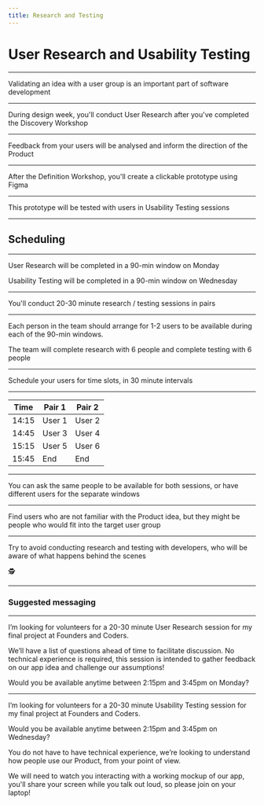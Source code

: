 ```yaml
---
title: Research and Testing
---
```


# User Research and Usability Testing

---

Validating an idea with a user group is an important part of software development

---

During design week, you'll conduct User Research after you've completed the Discovery Workshop

---

Feedback from your users will be analysed and inform the direction of the Product

---

After the Definition Workshop, you'll create a clickable prototype using Figma

---

This prototype will be tested with users in Usability Testing sessions

---

## Scheduling

---

User Research will be completed in a 90-min window on Monday

Usability Testing will be completed in a 90-min window on Wednesday

---

You'll conduct 20-30 minute research / testing sessions in pairs

---

Each person in the team should arrange for 1-2 users to be available during each of the 90-min windows.

The team will complete research with 6 people and complete testing with 6 people

---

Schedule your users for time slots, in 30 minute intervals

---

| Time  | Pair 1 | Pair 2 |
| ----- | ------ | ------ |
| 14:15 | User 1 | User 2 |
| 14:45 | User 3 | User 4 |
| 15:15 | User 5 | User 6 |
| 15:45 | End    | End    |

---

You can ask the same people to be available for both sessions, or have different users for the separate windows

---

Find users who are not familiar with the Product idea, but they might be people who would fit into the target user group

---

Try to avoid conducting research and testing with developers, who will be aware of what happens behind the scenes

🕵️

---

### Suggested messaging

---

I’m looking for volunteers for a 20-30 minute User Research session for my final project at Founders and Coders.

We’ll have a list of questions ahead of time to facilitate discussion. No technical experience is required, this session is intended to gather feedback on our app idea and challenge our assumptions!

Would you be available anytime between 2:15pm and 3:45pm on Monday?

---

I’m looking for volunteers for a 20-30 minute Usability Testing session for my final project at Founders and Coders.

Would you be available anytime between 2:15pm and 3:45pm on Wednesday?

You do not have to have technical experience, we’re looking to understand how people use our Product, from your point of view.

We will need to watch you interacting with a working mockup of our app, you'll share your screen while you talk out loud, so please join on your laptop!
